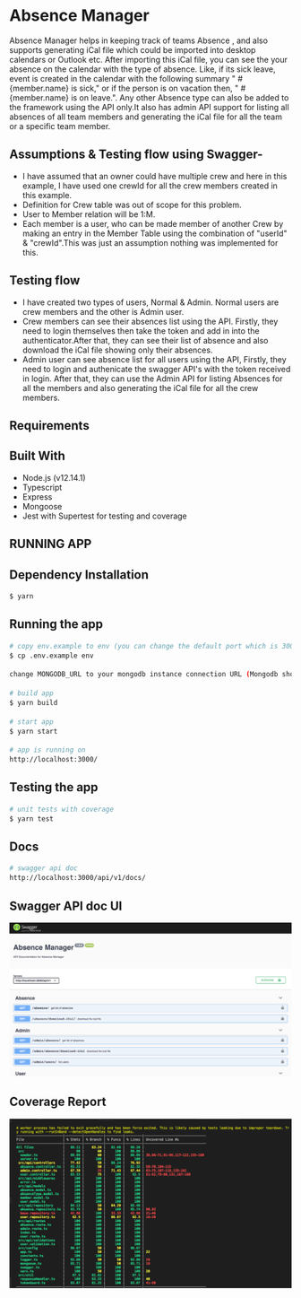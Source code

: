 # Absence Manager
Absence Manager helps in keeping track of teams Absence , and also supports generating iCal file which could be imported into desktop calendars or Outlook etc. After importing this iCal file, you can see the your absence on the calendar with the type of absence. Like, if its sick leave, event is created in the calendar with the following summary " #{member.name} is sick," or if the person is on vacation then, " #{member.name} is on leave.". Any other Absence type can also be added to the framework using the API only.It also has admin API support for listing all absences of all team members and generating the iCal file for all the team or a specific team member.

## Assumptions & Testing flow using Swagger- 

-  I have assumed that an owner could have multiple crew and here in this example, I have used one crewId for all the crew members created in this example.
-  Definition for Crew table was out of scope for this problem.
-  User to Member relation will be 1:M.
-  Each member is a user, who can be made member of another Crew by making an entry in the Member Table using the combination of "userId" & "crewId".This was just an assumption nothing was implemented for this.

## Testing flow 
- I have created two types of users, Normal & Admin. Normal users are crew members and the other is Admin user.
- Crew members can see their absences list using the API. Firstly, they need to login themselves then take the token and add in into the authenticator.After that, they can see their list of absence and also download the iCal file showing only their absences.
- Admin user can see absence list for all users using the API, Firstly, they need to login and authenicate the swagger API's with the token received in login. After that, they can use the Admin API for listing Absences for all the members and also generating the iCal file for all the crew members.


## Requirements

## Built With
- Node.js (v12.14.1)
- Typescript
- Express
- Mongoose
- Jest with Supertest for testing and coverage

## RUNNING APP

## Dependency Installation

```bash
$ yarn 
```
## Running the app

```bash
# copy env.example to env (you can change the default port which is 3000)
$ cp .env.example env

change MONGODB_URL to your mongodb instance connection URL (Mongodb should be installed and running)

# build app
$ yarn build

# start app
$ yarn start

# app is running on
http://localhost:3000/

```
## Testing the app

```bash
# unit tests with coverage
$ yarn test

```

## Docs

```bash
# swagger api doc
http://localhost:3000/api/v1/docs/

```

## Swagger API doc UI

![Swagger UI](https://github.com/shiva2492/absence-manager/raw/master/swagger.png)

## Coverage Report

![Unit Test with coverage](https://github.com/shiva2492/absence-manager/raw/master/test-coverage.png)
